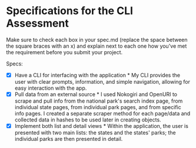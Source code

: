 # Specifications for the CLI Assessment

Make sure to check each box in your spec.md (replace the space between the square braces with an x) and explain next to each one how you've met the requirement before you submit your project.

Specs:
- [X] Have a CLI for interfacing with the application
      * My CLI provides the user with clear prompts, information, and simple navigation, allowing for easy interaction with the app.
- [X] Pull data from an external source
      * I used Nokogiri and OpenURI to scrape and pull info from the national park's search index page, from individual state pages, from individual park pages, and from specific info pages. I created a separate scraper method for each page/data and collected data in hashes to be used later in creating objects.
- [X] Implement both list and detail views
      * Within the application, the user is presented with two main lists: the states and the states' parks; the individual parks are then presented in detail.
